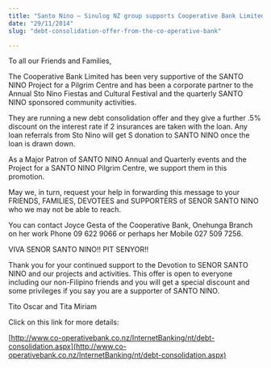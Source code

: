 ```yaml
---
title: "Santo Nino – Sinulog NZ group supports Cooperative Bank Limited New Debt Consolidation program"
date: "29/11/2014"
slug: "debt-consolidation-offer-from-the-co-operative-bank"

---
```


To all our Friends and Families,

The Cooperative Bank Limited has been very supportive of the SANTO NINO Project for a Pilgrim Centre and has been a corporate partner to the Annual Sto Nino Fiestas and Cultural Festival and the quarterly SANTO NINO sponsored community activities.

They are running a new debt consolidation offer and they give a further .5% discount on the interest rate if 2 insurances are taken with the loan. Any loan referrals from Sto Nino will get S donation to SANTO NINO once the loan is drawn down.

As a Major Patron of SANTO NINO Annual and Quarterly events and the Project for a SANTO NINO Pilgrim Centre, we support them in this promotion.

May we, in turn, request your help in forwarding this message to your FRIENDS, FAMILIES, DEVOTEES and SUPPORTERS of SENOR SANTO NINO who we may not be able to reach.

You can contact Joyce Gesta of the Cooperative Bank, Onehunga Branch on her work Phone 09 622 9066 or perhaps her Mobile 027 509 7256.

VIVA SENOR SANTO NINO!! PIT SENYOR!!

Thank you for your continued support to the Devotion to SENOR SANTO NINO and our projects and activities. This offer is open to everyone including our non-Filipino friends and you will get a special discount and some privileges if you say you are a supporter of SANTO NINO.

Tito Oscar and Tita Miriam

Click on this link for more details:

[http://www.co-operativebank.co.nz/InternetBanking/nt/debt-consolidation.aspx](http://www.co-operativebank.co.nz/InternetBanking/nt/debt-consolidation.aspx)